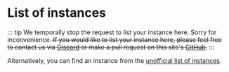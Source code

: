 # List of instances
::: tip
We temporally stop the request to list your instance here. Sorry for inconvenience.<del> If you would like to list your instance here, please feel free to contact us via [Discord](https://discord.gg/Wp8gVStHW3) or make a pull request on this site's [GitHub](https://github.com/misskey-dev/misskey-hub).</del>
:::

<MkInstances/>

Alternatively, you can find an instance from the [unofficial list of instances](https://join.misskey.page/en-US/instances).

<style>
	.mkAd {
		display: none !important;
	}
	.aiModeButton {
		display: none;
	}
</style>

